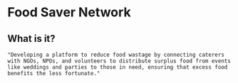 # Food Saver Network

## What is it?
```
"Developing a platform to reduce food wastage by connecting caterers with NGOs, NPOs, and volunteers to distribute surplus food from events like weddings and parties to those in need, ensuring that excess food benefits the less fortunate."
```
